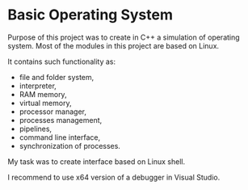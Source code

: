# Basic Operating System

Purpose of this project was to create in C++ a simulation of operating system.
Most of the modules in this project are based on Linux.

It contains such functionality as:
  - file and folder system,
  - interpreter,
  - RAM memory,
  - virtual memory,
  - processor manager,
  - processes management,
  - pipelines,
  - command line interface,
  - synchronization of processes.
  
My task was to create interface based on Linux shell.

I recommend to use x64 version of a debugger in Visual Studio.
